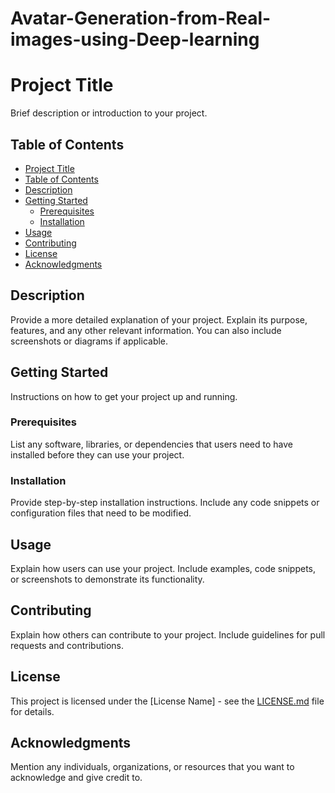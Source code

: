 # Avatar-Generation-from-Real-images-using-Deep-learning

# Project Title

Brief description or introduction to your project.

## Table of Contents

- [Project Title](#project-title)
- [Table of Contents](#table-of-contents)
- [Description](#description)
- [Getting Started](#getting-started)
  - [Prerequisites](#prerequisites)
  - [Installation](#installation)
- [Usage](#usage)
- [Contributing](#contributing)
- [License](#license)
- [Acknowledgments](#acknowledgments)

## Description

Provide a more detailed explanation of your project. Explain its purpose, features, and any other relevant information. You can also include screenshots or diagrams if applicable.

## Getting Started

Instructions on how to get your project up and running. 

### Prerequisites

List any software, libraries, or dependencies that users need to have installed before they can use your project.

### Installation

Provide step-by-step installation instructions. Include any code snippets or configuration files that need to be modified.

## Usage

Explain how users can use your project. Include examples, code snippets, or screenshots to demonstrate its functionality.

## Contributing

Explain how others can contribute to your project. Include guidelines for pull requests and contributions. 

## License

This project is licensed under the [License Name] - see the [LICENSE.md](LICENSE.md) file for details.

## Acknowledgments

Mention any individuals, organizations, or resources that you want to acknowledge and give credit to.

